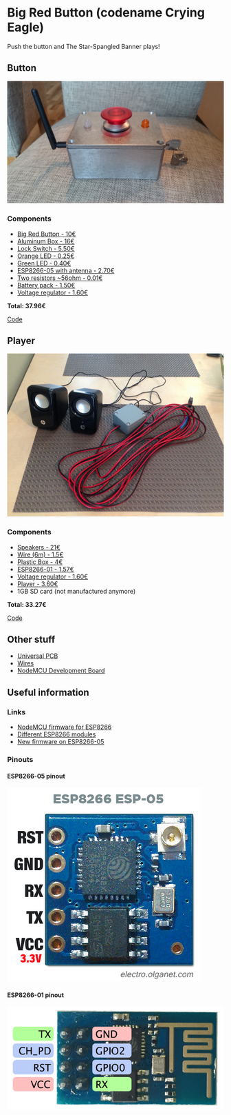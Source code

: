 # Big Red Button (codename Crying Eagle)

Push the button and The Star-Spangled Banner plays!

## Button

![Button](images/button.jpg)

### Components

- [Big Red Button - 10€](http://www.oomipood.ee/product/lxe30_1_o_c_r_automaatika_seen_luliti_punane_30mm_0_1_indik_no_nc_6a)
- [Aluminum Box - 16€](http://www.oomipood.ee/product/box_g113_alumiiniumkarp_veekindel_55_90_115mm)
- [Lock Switch - 5.50€](http://www.oomipood.ee/product/ks4_lukkluliti_on_on_250v_0_5a_12mm)
- [Orange LED - 0.25€](http://www.oomipood.ee/product/l_813ed_led10_orange_100mcd_50deg)
- [Green LED - 0.40€](http://www.oomipood.ee/product/ospg0262a_mn_led_10mm_roheline_2400mcd_60deg_matt)
- [ESP8266-05 with antenna - 2.70€](http://www.aliexpress.com/item/ESP8266-Esp-05-Remote-Serial-Port-WIFI-Transceiver-Wireless-Control-Module/32279248425.html?ws_ab_test=searchweb201556_8,searchweb201602_3_10037_10017_405_404_407_406_10032_10040,searchweb201603_4&btsid=683f16d2-d03c-4585-915f-38a4009c7b44)
- [Two resistors ~56ohm - 0.01€](http://www.aliexpress.com/item/Hot-New-Arrival-High-Quality-Hot-Sale-Lowest-Price-1460-pcs-Metal-Film-Resistor-Kit-Pack/32638518266.html?ws_ab_test=searchweb201556_7,searchweb201602_1_10037_10017_405_404_407_406_10032_10040,searchweb201603_7&btsid=2e631a1e-a961-4a65-87ff-91ad367d795d)
- [Battery pack - 1.50€](http://www.oomipood.ee/product/12445_gby_patareipesa_3_aa_korvuti_kinnine_karp_juhtmetega)
- [Voltage regulator - 1.60€](http://www.oomipood.ee/product/ld1117v33_dg_ld1117v33_dg?q=LD1117V33)

**Total: 37.96€**

[Code](src/button)

## Player

![Player](images/player.jpg)

### Components

- [Speakers - 21€](https://www.klick.ee/hp-multimedia-2-0)
- [Wire (6m) - 1.5€](http://www.oomipood.ee/product/lsp_cca_0_50br_kolarikaabel_2_0_5mm_punane_must_cca)
- [Plastic Box - 4€](http://www.oomipood.ee/product/box_g302_plastikkarp_veekindel_35_58_64mm)
- [ESP8266-01 - 1.57€](http://www.aliexpress.com/item/Free-shipping-10PCS-ESP8266-serial-WIFI-wireless-module-wireless-transceiver-100-new/32258674935.html?ws_ab_test=searchweb201556_8,searchweb201602_3_10037_10017_405_404_407_406_10032_10040,searchweb201603_4&btsid=5c66499e-4467-4918-bfd8-4421abd294b4)
- [Voltage regulator - 1.60€](http://www.oomipood.ee/product/ld1117v33_dg_ld1117v33_dg?q=LD1117V33)
- [Player - 3.60€](http://www.electrodragon.com/product/wtv020-sd-musicvoice-play-module-sd-card-based/)
- 1GB SD card (not manufactured anymore)

**Total: 33.27€**

[Code](src/player)

## Other stuff

- [Universal PCB](http://www.oomipood.ee/product/h25ps160_makettplaat_100_160mm_3_sed_saared)
- [Wires](http://www.electrodragon.com/product/24awg-common-used-wires-kit-5810cm/)
- [NodeMCU Development Board](http://www.aliexpress.com/item/New-Wireless-module-CH340-NodeMcu-V3-Lua-WIFI-Internet-of-Things-development-board-based-ESP8266/32509020044.html?ws_ab_test=searchweb201556_8,searchweb201602_3_10037_10017_405_404_407_406_10032_10040,searchweb201603_4&btsid=17c684bb-aa4a-4706-aacf-0ccfa252d694)

## Useful information

### Links

- [NodeMCU firmware for ESP8266](http://nodemcu-build.com/)
- [Different ESP8266 modules](http://www.esp8266.com/wiki/doku.php?id=esp8266-module-family)
- [New firmware on ESP8266-05](http://hacke.re/projects/flashing-new-firmware-to-the-esp8266-esp-05/)

### Pinouts

#### ESP8266-05 pinout
![ESP8266-05 pinout](images/esp8266-05-pinout.jpg)

#### ESP8266-01 pinout
![ESP8266-01 pinout](images/esp8266-01-pinout.jpg)
